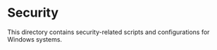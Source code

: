 # Security

This directory contains security-related scripts and configurations for Windows systems.